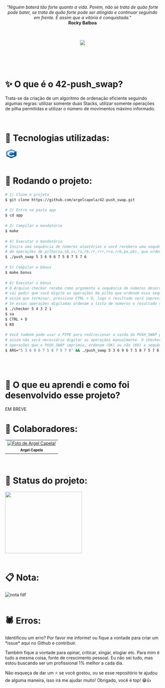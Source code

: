 <!--<div id="portfolio-slideshow-items" class="hide-on-portfolio" visibility="0">
<div class="item"><img src="https://i.imgur.com/zbLrn0i.jpg" width="250px"></div>
</div>
-->

<div class="hide-on-portfolio">

<div align="center">
	<p><i>"Niguém baterá tão forte quanto a vida. Porém, não se trata de quão forte pode bater, se trata de quão forte pode ser atingido e continuar seguindo em frente. É assim que a vitória é conquistada."</i><br><b>Rocky Balboa</b></p>
<br><br>
	<img src="https://i.imgur.com/ZmUcvvB.jpg" width="250px">
</div>
<br><br>
</div>
<br><br>

<div class="hide-on-portfolio">
	
# ✨ O que é o 42-push_swap?
Trata-se da criação de um algoritmo de ordenação eficiente seguindo algumas regras: utilizar somente duas Stacks, utilizar somente operações de pilha permitidas e utilizar o número de movimentos máximo informado. <br>
</div>
<br>

<div class="col-12">

# 🔧 Tecnologias utilizadas:<br>
<div style="display: inline_block">
     <img align="center" alt="gel-Js" height="30" width="40" src="https://raw.githubusercontent.com/devicons/devicon/master/icons/c/c-original.svg">
</div>
<br>
	
<div class="col-12">

# 🚀 Rodando o projeto:<br>

```bash
# 1) Clone o projeto
$ git clone https://github.com/argelcapela/42-push_swap.git 	

# 2) Entre na pasta app
$ cd app	
	
# 3) Compilar o mandatório
$ make

# 4) Executar o mandatório 
# Insira uma sequência de números aleatórios e você recebera uma sequência
# de operações de pilha(sa,sb,ss,ra,rb,rr,rrr,rra,rrb,pa,pb), que ordenará essa lista de números.
$ ./push_swap 5 3 6 9 6 7 5 8 7 5 7 6
	
# 5) Compilar o bônus
$ make bonus

# 6) Executar o bônus
# O Arquivo checker recebe como argumento a sequência de números desordenada, depois ele
# vai pedir que você digite as operações de pilha que ordenam essa sequência seguido de ENTER, 
# assim que terminar, pressione CTRL + D, logo o resultado será impresso. 
# Se essas operações digitadas ordenam a lista de números o resultado será OK, caso contrário será KO. 
$ ./checker 5 4 3 2 1
$ sa
$ CTRL + D
$ KO

# Você também pode usar o PIPE para redirecionar a saída do PUSH_SWAP para a entrada do checker,
# assim não será necessário digitar as operações manualmente. O checker simplesmente dirá se as
# operações que o PUSH_SWAP imprimiu, ordenam (OK) ou não (KO) a sequência de números.
$ ARG="5 3 6 9 6 7 5 8 7 5 7 6" && ./push_swap 5 3 6 9 6 7 5 8 7 5 7 6 | ./checker $ARG
	
```
	
</div>
<br>
<div class="col-12">
    
# 📌 O que eu aprendi e como foi desenvolvido esse projeto?<br>
EM BREVE
<br>
<div class="col-12">
	
# 🤝 Colaboradores:<br>
<table>
  <tr>
    <td align="center">
      <a href="http://github.com/argelcapela">
        <img src="https://avatars.githubusercontent.com/u/79276276?s=400&u=055b803f4708d59eaf50208ba601f85844125757&v=4" width="100px;" alt="Foto de Argel Capela!"/><br>
        <sub>
          <b>Argel Capela</b>
        </sub>
      </a>
    </td>
  </tr>
</table>
<br>
</div>
	
<div class="col-12">
	
# 📅 Status do projeto:<br>
<img src="https://i.imgur.com/3bRGIPH.png" width="250px" height="200px">
</div>
	
<br>

<div class="col-12">
	
# 📋 Nota:<br>
<img src="https://i.imgur.com/wcWQXK1.png" width="150px" height="150px" alt="nota fdf">
</div>
	
<br>

<div class="col-12">
	
# 🕷 Erros:<br>
<p>Identificou um erro? Por favor me informe! ou fique a vontade para criar um *issue* aqui no Github e contribuir.</p>
<p>Também fique a vontade para opinar, criticar, xingar, elogiar etc. Para mim é tudo a mesma coisa, fonte de crescimento pessoal. Eu não sei tudo, mas estou buscando ser um profissional 1% melhor a cada dia.</p>
</div>
	
<div class="col-12">
<p>Não esqueça de dar um ⭐️ se você gostou, ou se esse repositório te ajudou de alguma maneira, isso irá me ajudar muito! Obrigado, você é top! 😁👍</p>
</div>

